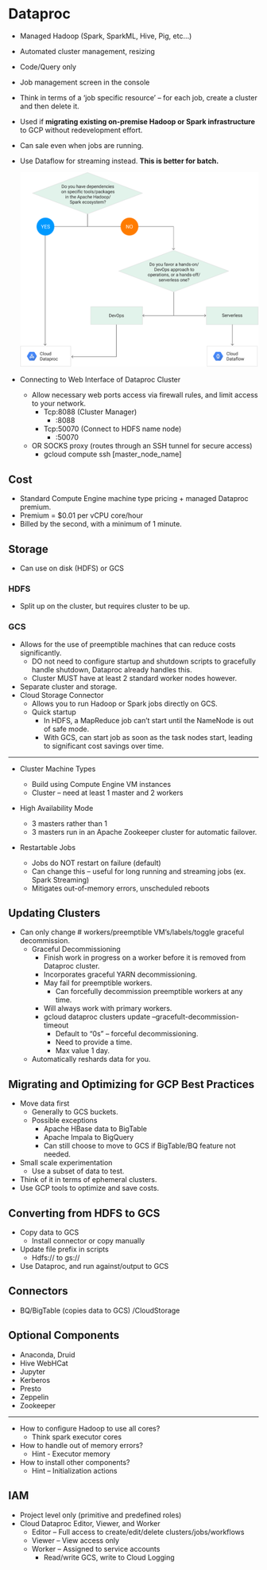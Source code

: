 # Dataproc

- Managed Hadoop (Spark, SparkML, Hive, Pig, etc…)
- Automated cluster management, resizing
- Code/Query only
- Job management screen in the console
- Think in terms of a ‘job specific resource’ – for each job, create a cluster and then delete it.
- Used if **migrating existing on-premise Hadoop or Spark infrastructure** to GCP without redevelopment effort.
- Can sale even when jobs are running.
- Use Dataflow for streaming instead. **This is better for batch.**

    ![alt text](../images/dataflow-vs-proc.svg)

- Connecting to Web Interface of Dataproc Cluster
    - Allow necessary web ports access via firewall rules, and limit access to your network.
        - Tcp:8088 (Cluster Manager)
            - <Master Node IP>:8088
        - Tcp:50070 (Connect to HDFS name node)
            - <Master Node IP>:50070
    - OR SOCKS proxy (routes through an SSH tunnel for secure access)
        - gcloud compute ssh [master_node_name]

## Cost
- Standard Compute Engine machine type pricing + managed Dataproc premium.
- Premium = $0.01 per vCPU core/hour
- Billed by the second, with a minimum of 1 minute.

## Storage
- Can use on disk (HDFS) or GCS
### HDFS
- Split up on the cluster, but requires cluster to be up.
### GCS
- Allows for the use of preemptible machines that can reduce costs significantly.
    - DO not need to configure startup and shutdown scripts to gracefully handle shutdown, Dataproc already handles this.
    - Cluster MUST have at least 2 standard worker nodes however.
- Separate cluster and storage.
- Cloud Storage Connector
    - Allows you to run Hadoop or Spark jobs directly on GCS.
    - Quick startup
        - In HDFS, a MapReduce job can’t start until the NameNode is out of safe mode.
        - With GCS, can start job as soon as the task nodes start, leading to significant cost savings over time.
-------------

- Cluster Machine Types
    - Build using Compute Engine VM instances
    - Cluster – need at least 1 master and 2 workers

- High Availability Mode
    - 3 masters rather than 1
    - 3 masters run in an Apache Zookeeper cluster for automatic failover.

- Restartable Jobs
    - Jobs do NOT restart on failure (default)
    - Can change this – useful for long running and streaming jobs (ex. Spark Streaming)
    - Mitigates out-of-memory errors, unscheduled reboots

## Updating Clusters
- Can only change # workers/preemptible VM’s/labels/toggle graceful decommission.
    - Graceful Decommissioning
        - Finish work in progress on a worker before it is removed from Dataproc cluster.
        - Incorporates graceful YARN decommissioning.
        - May fail for preemptible workers.
            - Can forcefully decommission preemptible workers at any time.
        - Will always work with primary workers.
        - gcloud dataproc clusters update –gracefult-decommission-timeout
            - Default to “0s” – forceful decommissioning.
            - Need to provide a time.
            - Max value 1 day.
    - Automatically reshards data for you.

## Migrating and Optimizing for GCP Best Practices
- Move data first
    - Generally to GCS buckets.
    - Possible exceptions
        - Apache HBase data to BigTable
        - Apache Impala to BigQuery
        - Can still choose to move to GCS if BigTable/BQ feature not needed.
- Small scale experimentation
    - Use a subset of data to test.
- Think of it in terms of ephemeral clusters.
- Use GCP tools to optimize and save costs.

## Converting from HDFS to GCS
- Copy data to GCS
    - Install connector or copy manually
- Update file prefix in scripts
    - Hdfs:// to gs://
- Use Dataproc, and run against/output to GCS

## Connectors
- BQ/BigTable (copies data to GCS) /CloudStorage

## Optional Components
- Anaconda, Druid
- Hive WebHCat
- Jupyter
- Kerberos
- Presto
- Zeppelin
- Zookeeper
--------------

- How to configure Hadoop to use all cores?
    - Think spark executor cores
- How to handle out of memory errors?
    - Hint - Executor memory
- How to install other components?
    - Hint – Initialization actions

## IAM
- Project level only (primitive and predefined roles)
- Cloud Dataproc Editor, Viewer, and Worker
    - Editor – Full access to create/edit/delete clusters/jobs/workflows
    - Viewer – View access only
    - Worker – Assigned to service accounts
        - Read/write GCS, write to Cloud Logging